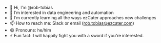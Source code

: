 - 👋 Hi, I’m @rob-tobias
- 👀 I’m interested in data engineering and automation
- 🌱 I’m currently learning all the ways ezCater approaches new challenges
- 📫 How to reach me: Slack or email (rob.tobias@ezcater.com)
- 😄 Pronouns: he/him
- ⚡ Fun fact: I will happily fight you with a sword if you're interested.

<!---
rob-tobias/rob-tobias is a ✨ special ✨ repository because its `README.md` (this file) appears on your GitHub profile.
You can click the Preview link to take a look at your changes.
--->
